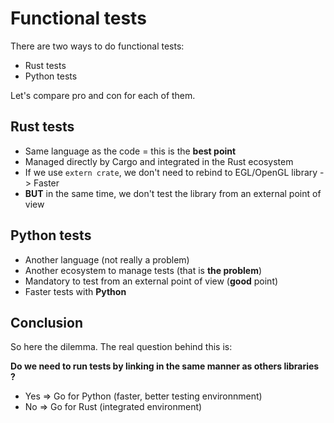 # Functional tests

There are two ways to do functional tests:

- Rust tests
- Python tests

Let's compare pro and con for each of them.

## Rust tests

- Same language as the code = this is the **best point**
- Managed directly by Cargo and integrated in the Rust ecosystem
- If we use `extern crate`, we don't need to rebind to EGL/OpenGL library -> Faster
- **BUT** in the same time, we don't test the library from an external point of view

## Python tests

- Another language (not really a problem)
- Another ecosystem to manage tests (that is **the problem**)
- Mandatory to test from an external point of view (**good** point)
- Faster tests with **Python**


## Conclusion

So here the dilemma.
The real question behind this is:

**Do we need to run tests by linking in the same manner as others libraries ?**

- Yes => Go for Python (faster, better testing environnment)
- No  => Go for Rust (integrated environment)

